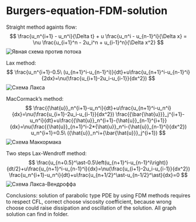 ﻿# Burgers-equation-FDM-solution
Straight method againts flow:
$$
\frac{u_n^{i+1} - u_n^i}{\Delta t} + u \frac{u_n^i - u_{n-1}^i}{\Delta x} = \nu \frac{u_{i+1}^n - 2u_i^n + u_{i-1}^n}{\Delta x^2}
$$
![Явная схема против потока](https://github.com/user-attachments/assets/25fb6e19-e5bc-45fd-87b4-defc7a17904d)

Lax method:
$$
\frac{u_n^{i+1}-0.5\ (u_{n+1}^i-u_{n-1}^i)}{dt}+u\frac{u_{n+1}^i-u_{n-1}^i}{2dx}=\nu(\frac{u_{i+1}-2u_i-u_{i-1}}{dx^2})
$$
![Схема Лакса](https://github.com/user-attachments/assets/320db663-7cb0-41f6-9cad-d955bd5288eb)

MacCormack’s method:
$$
\frac{{\hat{u}}_n^{i+1}-u_n^i}{dt}+u\frac{u_{n+1}^i-u_n^i}{dx}=\nu(\frac{u_{i+1}-2u_i-u_{i-1}}{dx^2})
\frac{{\bar{\hat{u}}}_j^{i+1}-u_n^i}{dt}+u\frac{{\hat{u}}_n^{i+1}-{\hat{u}}_{n-1}^{i+1}}{dx}=\nu(\frac{{\hat{u}}_{n+1}^i-2*{\hat{u}}_n^i-{\hat{u}}_{n-1}^i}{dx^2})
u_n^{i+1}=0.5\ ({\hat{u}}_n^i+{\bar{\hat{u}}}_j^{i+1})
$$
![Схема Маккормака](https://github.com/user-attachments/assets/3f76ddb1-c997-41ed-88c7-5a0bb263577f)

Two steps Lax-Wendroff method:
$$
\frac{u_{n+0.5}^\ast-0.5\left(u_{n+1}^i-u_{n-1}^i\right)}{dt/2}+u\frac{u_{n+1}^i-u_{n-1}^i}{dx}=\nu(\frac{u_{i+1}-2u_i-u_{i-1}}{dx^2})
\frac{u_n^{i+1}-u_n^i}{dt}+u\frac{u_{n+1/2}^\ast-u_{n-1/2}^\ast}{dx}=0
$$
![Схема Лакса-Вендроффа](https://github.com/user-attachments/assets/b1feadb9-68bc-4a12-a466-b6efd2dd2f23)

Conclusions: solution of parabolic type PDE by using FDM methods requires to respect CFL, correct choose viscosity coefficient, because wrong choose could raise dissipation and oscillation of the solution. All graph solution can find in folder.
